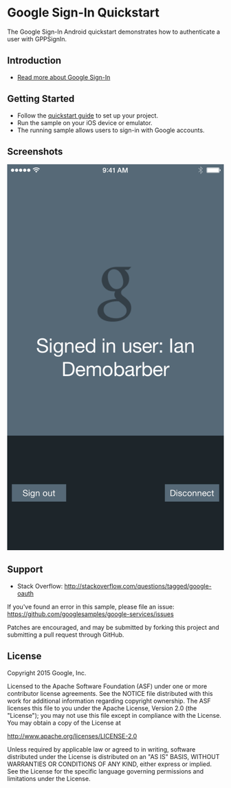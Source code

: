 Google Sign-In Quickstart
=========================

The Google Sign-In Android quickstart demonstrates how to authenticate a user with GPPSignIn.

Introduction
------------

- [Read more about Google Sign-In](https://developers.google.com/identity/sign-in/)

Getting Started
---------------

- Follow the [quickstart guide](https://developers.google.com/identity/sign-in/ios/start) to set up your project.
- Run the sample on your iOS device or emulator.
- The running sample allows users to sign-in with Google accounts.

Screenshots
-----------
![Screenshot](Screenshot/sign-in-sample.png)

Support
-------

- Stack Overflow: http://stackoverflow.com/questions/tagged/google-oauth

If you've found an error in this sample, please file an issue:
https://github.com/googlesamples/google-services/issues

Patches are encouraged, and may be submitted by forking this project and
submitting a pull request through GitHub.

License
-------

Copyright 2015 Google, Inc.

Licensed to the Apache Software Foundation (ASF) under one or more contributor
license agreements.  See the NOTICE file distributed with this work for
additional information regarding copyright ownership.  The ASF licenses this
file to you under the Apache License, Version 2.0 (the "License"); you may not
use this file except in compliance with the License.  You may obtain a copy of
the License at

  http://www.apache.org/licenses/LICENSE-2.0

Unless required by applicable law or agreed to in writing, software
distributed under the License is distributed on an "AS IS" BASIS, WITHOUT
WARRANTIES OR CONDITIONS OF ANY KIND, either express or implied.  See the
License for the specific language governing permissions and limitations under
the License.
